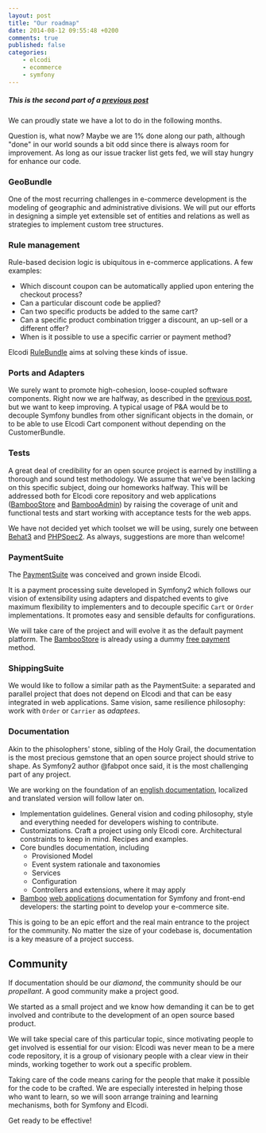 ```yaml
---
layout: post
title: "Our roadmap"
date: 2014-08-12 09:55:48 +0200
comments: true
published: false
categories:
    - elcodi
    - ecommerce
    - symfony
---
```


##### This is the second part of a [previous post](/blog/2014/08/11/a-short-break-for-meditation/)

We can proudly state we have a lot to do in the following months.

Question is, what now? Maybe we are 1% done along our path, although "done" in our world sounds a bit odd since there is always room for improvement.
As long as our issue tracker list gets fed, we will stay hungry for enhance our code. 

### GeoBundle

One of the most recurring challenges in e-commerce development is the modeling of geographic and administrative divisions. We will put our efforts in designing a simple yet extensible set of entities and relations as well as strategies to implement custom tree structures.

### Rule management

Rule-based decision logic is ubiquitous in e-commerce applications. A few examples:

* Which discount coupon can be automatically applied upon entering the checkout process?
* Can a particular discount code be applied?
* Can two specific products be added to the same cart?
* Can a specific product combination trigger a discount, an up-sell or a different offer?
* When is it possible to use a specific carrier or payment method?

Elcodi [RuleBundle](https://github.com/elcodi/rulebundle) aims at solving these kinds of issue.

### Ports and Adapters

We surely want to promote high-cohesion, loose-coupled software components. Right now we are halfway, as described in the [previous post](/blog/2014/08/06/a-short-break-for-meditation/), but we want to keep improving. A typical usage of P&A would be to decouple Symfony bundles from other significant objects in the domain, or to be able to use Elcodi Cart component without depending on the CustomerBundle.

### Tests

A great deal of credibility for an open source project is earned by instilling a thorough and sound test methodology. We assume that we've been lacking on this specific subject, doing our homeworks halfway. This will be addressed both for Elcodi core repository and web applications ([BambooStore](https://github.com/elcodi/bamboo-store) and [BambooAdmin](https://github.com/elcodi/bamboo-admin)) by raising the coverage of unit and functional tests and start working with acceptance tests for the web apps.

We have not decided yet which toolset we will be using, surely one between [Behat3](http://docs.behat.org/) and [PHPSpec2](http://www.phpspec.net/). As always, suggestions are more than welcome!

### PaymentSuite

The [PaymentSuite](http://github.com/PaymentSuite) was conceived and grown inside Elcodi.

It is a payment processing suite developed in Symfony2 which follows our vision of extensibility using adapters and dispatched events to give maximum flexibility to implementers and to decouple specific `Cart` or `Order` implementations. It promotes easy and sensible defaults for configurations.

We will take care of the project and will evolve it as the default payment platform. The [BambooStore](http://bamboo.elcodi.com) is already using a dummy [free payment](https://github.com/PaymentSuite/FreePaymentBundle) method.

### ShippingSuite

We would like to follow a similar path as the PaymentSuite: a separated and parallel project that does not depend on Elcodi and that can be easy integrated in web applications. Same vision, same resilience philosophy: work with `Order` or `Carrier` as *adaptees*.

### Documentation

Akin to the phisolophers' stone, sibling of the Holy Grail, the documentation is the most precious gemstone that an open source project should strive to shape. As Symfony2 author @fabpot once said, it is the most challenging part of any project.

We are working on the foundation of an [english documentation](http://elcodi.readthedocs.org), localized and translated version will follow later on.

* Implementation guidelines. General vision and coding philosophy, style and everything needed for developers wishing to contribute.
* Customizations. Craft a project using only Elcodi core. Architectural constraints to keep in mind. Recipes and examples.
* Core bundles documentation, including
  * Provisioned Model
  * Event system rationale and taxonomies
  * Services
  * Configuration
  * Controllers and extensions, where it may apply
* [Bamboo](https://github.com/elcodi/bamboo-store) [web applications](https://github.com/elcodi/bamboo-admin) documentation for Symfony and front-end developers: the starting point to develop your e-commerce site.

This is going to be an epic effort and the real main entrance to the project for the community. No matter the size of your codebase is, documentation is a key measure of a project success.

## Community

If documentation should be our *diamond*, the community should be our *propellant*. A good community make a project good.

We started as a small project and we know how demanding it can be to get involved and contribute to the development of an open source based product.

We will take special care of this particular topic, since motivating people to get involved is essential for our vision: Elcodi was never mean to be a mere code repository, it is a group of visionary people with a clear view in their minds, working together to work out a specific problem.

Taking care of the code means caring for the people that make it possible for the code to be crafted. We are especially interested in helping those who want to learn, so we will soon arrange training and learning mechanisms, both for Symfony and Elcodi. 

Get ready to be effective!

